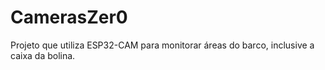 # CamerasZer0

Projeto que utiliza ESP32-CAM para monitorar áreas do barco, inclusive a caixa da bolina.

